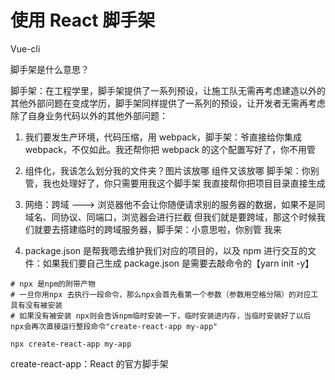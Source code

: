 # 使用 React 脚手架

Vue-cli

脚手架是什么意思？

脚手架：在工程学里，脚手架提供了一系列预设，让施工队无需再考虑建造以外的其他外部问题在变成学历，脚手架同样提供了一系列的预设，让开发者无需再考虑除了自身业务代码以外的其他外部问题：

1. 我们要发生产环境，代码压缩，用 webpack，脚手架：爷直接给你集成 webpack，不仅如此。我还帮你把 webpack 的这个配置写好了，你不用管

2. 组件化，我该怎么划分我的文件夹？图片该放哪 组件又该放哪 脚手架：你别管，我也处理好了，你只需要用我这个脚手架 我直接帮你把项目目录直接生成

3. 网络：跨域 ---> 浏览器他不会让你随便请求别的服务器的数据，如果不是同域名、同协议、同端口，浏览器会进行拦截 但我们就是要跨域，那这个时候我们就要去搭建临时的跨域服务器，脚手架：小意思啦，你别管 我来

4. package.json 是帮我嗯去维护我们对应的项目的，以及 npm 进行交互的文件：如果我们要自己生成 package.json 是需要去敲命令的【yarn init -y】

```shell
# npx 是npm的附带产物
# 一旦你用npx 去执行一段命令，那么npx会首先看第一个参数（参数用空格分隔）的对应工具有没有被安装
# 如果没有被安装 npx则会告诉npm临时安装一下，临时安装进内存，当临时安装好了以后 npx会再次直接运行整段命令"create-react-app my-app"

npx create-react-app my-app
```

create-react-app：React 的官方脚手架
